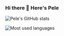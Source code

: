 ### Hi there 👋 Here's Pele

<!--
**pelpan/pelpan** is a ✨ _special_ ✨ repository because its `README.md` (this file) appears on your GitHub profile.

Here are some ideas to get you started:

- 🔭 I’m currently working on ...
- 🌱 I’m currently learning ...
- 👯 I’m looking to collaborate on ...
- 🤔 I’m looking for help with ...
- 💬 Ask me about ...
- 📫 How to reach me: ...
- 😄 Pronouns: ...
- ⚡ Fun fact: ...
-->
![Pele's GitHub stats](https://github-readme-stats.vercel.app/api?username=pelpan)

![Most used languages](https://github-readme-stats.vercel.app/api/top-langs/?username=pelpan&layout=compact&hide_border=true&langs_count=10)
